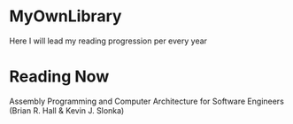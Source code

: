 # MyOwnLibrary
Here I will lead my reading progression per every year

# Reading Now
Assembly Programming and Computer Architecture for Software Engineers (Brian R. Hall & Kevin J. Slonka)
